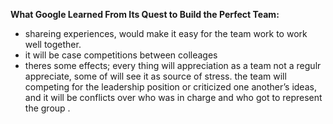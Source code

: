 **What Google Learned From Its Quest to Build the Perfect Team:**
 - shareing experiences,  would make it easy for the team work to work well together. 
-  it will be case competitions between colleages
- theres some effects;
every thing will appreciation as a team not a regulr appreciate,
some of will see it as source of stress.
the team will competing for the leadership position or criticized one another’s ideas, and it will be  conflicts over who was in charge and who got to represent the group .
